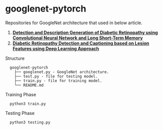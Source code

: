 # googlenet-pytorch

Repositories for GoogleNet architecture that used in below article. 
1) [**Detection and Description Generation of Diabetic Retinopathy using Convolutional Neural Network and Long Short-Term Memory**](https://scholar.google.co.id/citations?view_op=view_citation&hl=id&user=vZJZsywAAAAJ&citation_for_view=vZJZsywAAAAJ:Tyk-4Ss8FVUC)
2) [**Diabetic Retinopathy Detection and Captioning based on Lesion Features using Deep Learning Approach**](https://scholar.google.co.id/citations?view_op=view_citation&hl=id&user=vZJZsywAAAAJ&citation_for_view=vZJZsywAAAAJ:u-x6o8ySG0sC)

Structure
```
  googlenet-pytorch
    ├── googlenet.py - GoogleNet architecture.
    ├── test.py - file for testing model.
    ├── train.py - file for training model.
    └── README.md
```

Training Phase
```
  python3 train.py
```
Testing Phase
```
  python3 testing.py
```
